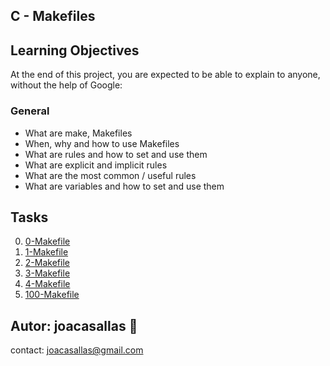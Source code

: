 ## C - Makefiles ##

## Learning Objectives ##

At the end of this project, you are expected to be able to explain to anyone, without the help of Google:

### General ###
* What are make, Makefiles  
* When, why and how to use Makefiles  
* What are rules and how to set and use them  
* What are explicit and implicit rules  
* What are the most common / useful rules  
* What are variables and how to set and use them  


## Tasks ##  
0. [0-Makefile](https://github.com/joacasallas2/holbertonschool-low_level_programming/blob/main/makefiles/0-Makefile)
1. [1-Makefile](https://github.com/joacasallas2/holbertonschool-low_level_programming/blob/main/makefiles/1-Makefile)
2. [2-Makefile](https://github.com/joacasallas2/holbertonschool-low_level_programming/blob/main/makefiles/2-Makefile)
3. [3-Makefile](https://github.com/joacasallas2/holbertonschool-low_level_programming/blob/main/makefiles/3-Makefile)
4. [4-Makefile](https://github.com/joacasallas2/holbertonschool-low_level_programming/blob/main/makefiles/4-Makefile)
5. [100-Makefile](https://github.com/joacasallas2/holbertonschool-low_level_programming/blob/main/makefiles/100-Makefile)



## Autor:  joacasallas :information_desk_person:  
contact:  joacasallas@gmail.com  
